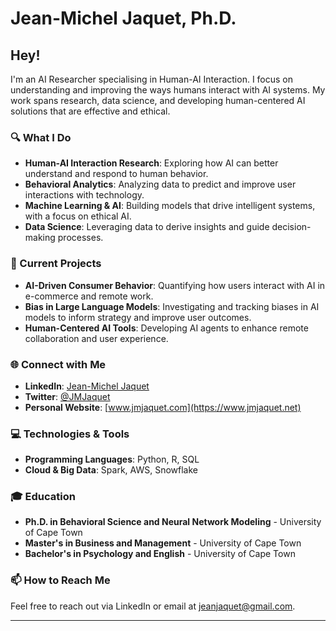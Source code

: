 # Jean-Michel Jaquet, Ph.D.

## Hey!

I'm an AI Researcher specialising in Human-AI Interaction. I focus on understanding and improving the ways humans interact with AI systems. My work spans research, data science, and developing human-centered AI solutions that are effective and ethical.

### 🔍 What I Do
- **Human-AI Interaction Research**: Exploring how AI can better understand and respond to human behavior.
- **Behavioral Analytics**: Analyzing data to predict and improve user interactions with technology.
- **Machine Learning & AI**: Building models that drive intelligent systems, with a focus on ethical AI.
- **Data Science**: Leveraging data to derive insights and guide decision-making processes.

### 🚀 Current Projects
- **AI-Driven Consumer Behavior**: Quantifying how users interact with AI in e-commerce and remote work.
- **Bias in Large Language Models**: Investigating and tracking biases in AI models to inform strategy and improve user outcomes.
- **Human-Centered AI Tools**: Developing AI agents to enhance remote collaboration and user experience.

### 🌐 Connect with Me
- **LinkedIn**: [Jean-Michel Jaquet](https://www.linkedin.com/in/jeanjaquet/)
- **Twitter**: [@JMJaquet](https://twitter.com/JMJaquet)
- **Personal Website**: [www.jmjaquet.com](https://www.jmjaquet.net)

### 💻 Technologies & Tools
- **Programming Languages**: Python, R, SQL
- **Cloud & Big Data**: Spark, AWS, Snowflake

### 🎓 Education
- **Ph.D. in Behavioral Science and Neural Network Modeling** - University of Cape Town
- **Master's in Business and Management** - University of Cape Town
- **Bachelor's in Psychology and English** - University of Cape Town

### 📫 How to Reach Me
Feel free to reach out via LinkedIn or email at jeanjaquet@gmail.com.

---
